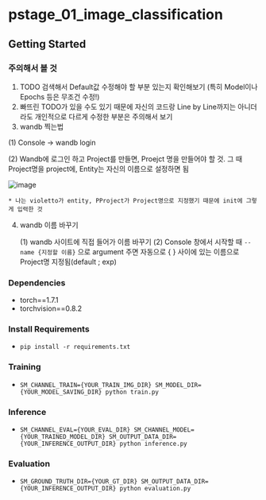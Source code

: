 # pstage_01_image_classification

## Getting Started  

### 주의해서 볼 것
1. TODO 검색해서 Default값 수정해야 할 부분 있는지 확인해보기 (특히 Model이나 Epochs 등은 무조건 수정!)
2. 빠뜨린 TODO가 있을 수도 있기 때문에 자신의 코드랑 Line by Line까지는 아니더라도 개인적으로 다르게 수정한 부분은 주의해서 보기
3. wandb 찍는법

  (1) Console -> wandb login
  
  (2) Wandb에 로그인 하고 Project를 만들면, Proejct 명을 만들어야 할 것. 그 때 Project명을 project에, Entity는 자신의 이름으로 설정하면 됨
  
  ![image](https://user-images.githubusercontent.com/72785706/156280567-9767db1a-30fc-47a9-826c-630f4e859477.png)
  
    * 나는 violetto가 entity, PProject가 Project명으로 지정했기 때문에 init에 그렇게 입력한 것

4. wandb 이름 바꾸기

   (1) wandb 사이트에 직접 들어가 이름 바꾸기
   (2) Console 창에서 시작할 때 `--name {지정할 이름}` 으로 argument 주면 자동으로 { } 사이에 있는 이름으로 Project명 지정됨(default ; exp)

### Dependencies
- torch==1.7.1
- torchvision==0.8.2                                                              

### Install Requirements
- `pip install -r requirements.txt`

### Training
- `SM_CHANNEL_TRAIN={YOUR_TRAIN_IMG_DIR} SM_MODEL_DIR={YOUR_MODEL_SAVING_DIR} python train.py`

### Inference
- `SM_CHANNEL_EVAL={YOUR_EVAL_DIR} SM_CHANNEL_MODEL={YOUR_TRAINED_MODEL_DIR} SM_OUTPUT_DATA_DIR={YOUR_INFERENCE_OUTPUT_DIR} python inference.py`

### Evaluation
- `SM_GROUND_TRUTH_DIR={YOUR_GT_DIR} SM_OUTPUT_DATA_DIR={YOUR_INFERENCE_OUTPUT_DIR} python evaluation.py`
